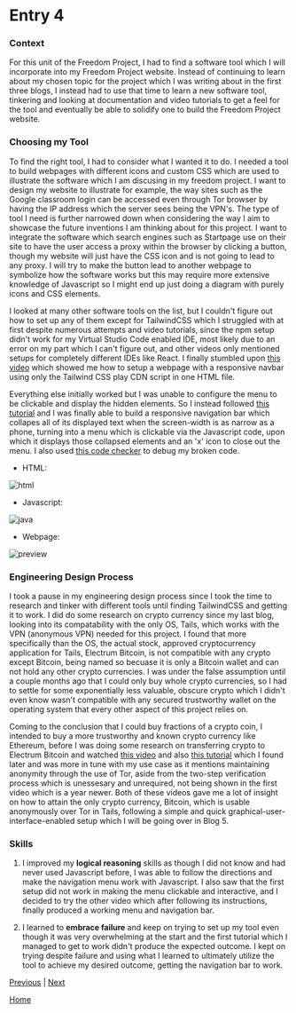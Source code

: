 # Entry 4

### Context
For this unit of the Freedom Project, I had to find a software tool which I will incorporate into my Freedom Project website. Instead of continuing to learn about my chosen topic for the project which I was writing about in the first three blogs, I instead had to use that time to learn a new software tool, tinkering and looking at documentation and video tutorials to get a feel for the tool and eventually be able to solidify one to build the Freedom Project website.

### Choosing my Tool
To find the right tool, I had to consider what I wanted it to do. I needed a tool to build webpages with different icons and custom CSS which are used to illustrate the software which I am discusing in my freedom project. I want to design my website to illustrate for example, the way sites such as the Google classroom login can be accessed even through Tor browser by having the IP address which the server sees being the VPN's. The type of tool I need is further narrowed down when considering the way I aim to showcase the future inventions I am thinking about for this project. I want to integrate the software which search engines such as Startpage use on their site to have the user access a proxy within the browser by clicking a button, though my website will just have the CSS icon and is not going to lead to any proxy. I will try to make the button lead to another webpage to symbolize how the software works but this may require more extensive knowledge of Javascript so I might end up just doing a diagram with purely icons and CSS elements.

I looked at many other software tools on the list, but I couldn't figure out how to set up any of them except for TailwindCSS which I struggled with at first despite numerous attempts and video tutorials, since the npm setup didn't work for my Virtual Studio Code enabled IDE, most likely due to an error on my part which I can't figure out, and other videos only mentioned setups for completely different IDEs like React. I finally stumbled upon [this video](https://www.youtube.com/watch?v=vYowvsUiChs) which showed me how to setup a webpage with a responsive navbar using only the Tailwind CSS play CDN script in one HTML file. 

Everything else initially worked but I was unable to configure the menu to be clickable and display the hidden elements. So I instead followed [this tutorial](https://www.youtube.com/watch?v=X6CsbhSVUEc) and I was finally able to build a responsive navigation bar which collapes all of its displayed text when the screen-width is as narrow as a phone, turning into a menu which is clickable via the Javascript code, upon which it displays those collapsed elements and an 'x' icon to close out the menu. I also used [this code checker](https://zzzcode.ai/) to debug my broken code.

  - HTML:
    
![html](https://github.com/jacobl3371/sep10-freedom-project/assets/146866607/8d3bdd98-4390-42d7-b52f-54fa1b3481cd)

  - Javascript:
    
![java](https://github.com/jacobl3371/sep10-freedom-project/assets/146866607/8b116bd3-a35c-499a-965f-2f4054d7d814)

  - Webpage:
    
![preview](https://github.com/jacobl3371/sep10-freedom-project/assets/146866607/01152434-e5dc-4d42-965f-6c8d11d15fc9)

### Engineering Design Process
I took a pause in my engineering design process since I took the time to research and tinker with different tools until finding TailwindCSS and getting it to work. I did do some research on crypto currency since my last blog, looking into its compatability with the only OS, Tails, which works with the VPN (anonymous VPN) needed for this project. I found that more specifically than the OS, the actual stock, approved cryptocurrency application for Tails, Electrum Bitcoin, is not compatible with any crypto except Bitcoin, being named so becuase it is only a Bitcoin wallet and can not hold any other crypto currencies. I was under the false assumption until a couple months ago that I could only buy whole crypto currencies, so I had to settle for some exponentially less valuable, obscure crypto which I didn't even know wasn't compatible with any secured trustworthy wallet on the operating system that every other aspect of this project relies on. 

Coming to the conclusion that I could buy fractions of a crypto coin, I intended to buy a more trustworthy and known crypto currency like Ethereum, before I was doing some research on transferring crypto to Electrum Bitcoin and watched [this video](https://www.youtube.com/watch?v=AV_w5scAXMQ) and also [this tutorial](https://www.youtube.com/watch?v=O5EjCL56rRg) which I found later and was more in tune with my use case as it mentions maintaining anonymity through the use of Tor, aside from the two-step verification process which is unessesary and unrequired, not being shown in the first video which is a year newer. Both of these videos gave me a lot of insight on how to attain the only crypto currency, Bitcoin, which is usable anonymously over Tor in Tails, following a simple and quick graphical-user-interface-enabled setup which I will be going over in Blog 5.

### Skills
1. I improved my **logical reasoning** skills as though I did not know and had never used Javascript before, I was able to follow the directions and make the navigation menu work with Javascript. I also saw that the first setup did not work in making the menu clickable and interactive, and I decided to try the other video which after following its instructions, finally produced a working menu and navigation bar.
   
2. I learned to **embrace failure** and keep on trying to set up my tool even though it was very overwhelming at the start and the first tutorial which I managed to get to work didn't produce the expected outcome. I kept on trying despite failure and using what I learned to ultimately utilize the tool to achieve my desired outcome, getting the navigation bar to work.

[Previous](entry03.md) | [Next](entry05.md)

[Home](../README.md)
